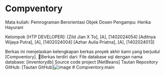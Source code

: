 ﻿# Compventory
Mata kuliah: Pemrograman Berorientasi Objek
Dosen Pengampu: Herika Hayurani

Kelompok [HTP DEVELOPER]:
[Zild Jian X To], [A], [1402024054]
[Aditnya Wijaya Putra], [A], [1402024004]
[Azhar Aulia Priatna], [A], [1402024013]

Berkas ini menjelaskan kelengkapan berkas proyek akhir kami yang berjudul [Compventory]. Berkas terdiri dari:
File database sql dengan nama database: [inventorydb]
Source code project [NetBeans]
Tautan Repository GitHub: [Tautan GitHub]![image](https://github.com/azharaul/Compventory)
#   C o m p v e n t o r y . m a i n  
 